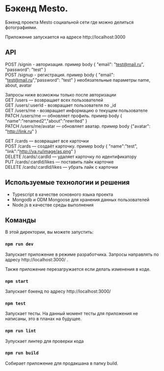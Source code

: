 # Бэкенд Mesto.
Бэкенд проекта Mesto социальной сети где можно делиться фотографиями.

Приложение запускается на адресе http://localhost:3000

## API
POST /signin - авторизация. пример body { "email": "test@mail.ru", "password": "test" } \
POST /signup - регистрация. пример body { "email": "test@mail.ru","password": "test" } необязательные параметры name, about, avatar 

Запросы ниже возможны только после авторизации \
GET /users — возвращает всех пользователей \
GET /users/:userId - возвращает пользователя по _id \
GET /users/me - возвращает информацию о текущем пользователе \
PATCH /users/me — обновляет профиль. пример body  { "name":"renamed2","about":"rewrited" }\
PATCH /users/me/avatar — обновляет аватар. пример body {"avatar": "http://link.ru" }

GET /cards — возвращает все карточки \
POST /cards — создаёт карточку. пример body { "name":"test", "link":"http://ya.ru/image/as.png" } \
DELETE /cards/:cardId — удаляет карточку по идентификатору \
PUT /cards/:cardId/likes — поставить лайк карточке \
DELETE /cards/:cardId/likes — убрать лайк с карточки 

## Используемые технологии и решения
- Typescript в качестве основного языка проекта
- Mongodb и ODM Mongoose для хранения данных пользователей
- Node.js в качестве среды выполнения


## Команды
В этой директории, вы можете запустить:

### `npm run dev`
Запускает приложение в режиме разработчика.
Запросы направлять по адресу http://localhost:3000/ .

Также приложение перезагружается если делать изменения в коде.

### `npm start`
Запускает бэкенд по адресу http://localhost:3000/

### `npm test`
Запускает тесты.
На данный момент тесты для приложения не написаны, это в планах на будущее.

### `npm run lint`
Зупускает линтер для проверки кода

### `npm run build`
Собирает приложение для продакшана в папку build.
